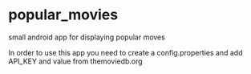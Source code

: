 # popular_movies
small android app for displaying popular moves


In order to use this app you need to create a config.properties and add API_KEY and value from themoviedb.org 
